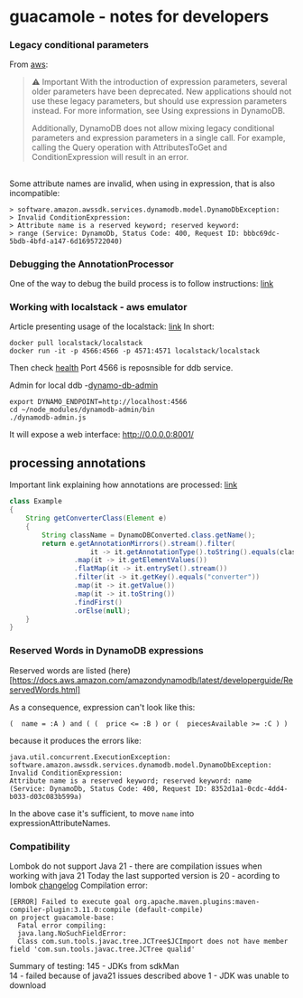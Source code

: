 # guacamole - notes for developers

### Legacy conditional parameters

From [aws](https://docs.aws.amazon.com/amazondynamodb/latest/developerguide/LegacyConditionalParameters.html):
> ⚠ Important
> With the introduction of expression parameters, several older parameters have
> been deprecated. New applications should not use these legacy parameters, but
> should use expression parameters instead. For more information, see Using
> expressions in DynamoDB.
> 
> Additionally, DynamoDB does not allow mixing legacy conditional parameters and
> expression parameters in a single call. For example, calling the Query operation
> with AttributesToGet and ConditionExpression will result in an error.
>
##
Some attribute names are invalid, when using in expression, that is also incompatible:

```shell
> software.amazon.awssdk.services.dynamodb.model.DynamoDbException: 
> Invalid ConditionExpression: 
> Attribute name is a reserved keyword; reserved keyword: 
> range (Service: DynamoDb, Status Code: 400, Request ID: bbbc69dc-5bdb-4bfd-a147-6d1695722040)
```

### Debugging the AnnotationProcessor

One of the way to debug the build process is to follow instructions:
[link](https://medium.com/@joachim.beckers/debugging-an-annotation-processor-using-intellij-idea-in-2018-cde72758b78a)

### Working with localstack - aws emulator

Article presenting usage of the localstack:
[link](https://medium.com/geekculture/localstack-full-local-aws-stack-for-development-and-tests-in-docker-dd19ba2cecc2)
In short:

```shell
docker pull localstack/localstack
docker run -it -p 4566:4566 -p 4571:4571 localstack/localstack

```

Then check [health](http://localhost:4566/health)
Port 4566 is reposnsible for ddb service.

Admin for local ddb -[dynamo-db-admin](https://morioh.com/p/3b2d1a094050)

```shell
export DYNAMO_ENDPOINT=http://localhost:4566
cd ~/node_modules/dynamodb-admin/bin
./dynamodb-admin.js
```

It will expose a web interface: http://0.0.0.0:8001/

## processing annotations

Important link explaining how annotations are processed:
[link](https://stackoverflow.com/questions/7687829/java-6-annotation-processing-getting-a-class-from-an-annotation)

```java
class Example
{
    String getConverterClass(Element e)
    {
        String className = DynamoDBConverted.class.getName();
        return e.getAnnotationMirrors().stream().filter(
                    it -> it.getAnnotationType().toString().equals(className))
                .map(it -> it.getElementValues())
                .flatMap(it -> it.entrySet().stream())
                .filter(it -> it.getKey().equals("converter"))
                .map(it -> it.getValue())
                .map(it -> it.toString())
                .findFirst()
                .orElse(null);
    }
}
```
### Reserved Words in DynamoDB expressions
Reserved words are listed (here)[https://docs.aws.amazon.com/amazondynamodb/latest/developerguide/ReservedWords.html]

As a consequence, expression can't look like this: 
```
(  name = :A ) and ( (  price <= :B ) or (  piecesAvailable >= :C ) )
```
because it produces the errors like: 
```
java.util.concurrent.ExecutionException:
software.amazon.awssdk.services.dynamodb.model.DynamoDbException:
Invalid ConditionExpression:
Attribute name is a reserved keyword; reserved keyword: name
(Service: DynamoDb, Status Code: 400, Request ID: 8352d1a1-0cdc-4dd4-b033-d03c083b599a)
```
In the above case it's sufficient, to move `name` into expressionAttributeNames. 


### Compatibility
Lombok do not support Java 21 - there are compilation issues when working with java 21
Today the last supported version is 20 - acording to lombok [changelog](https://projectlombok.org/changelog)
Compilation error: 
```shell
[ERROR] Failed to execute goal org.apache.maven.plugins:maven-compiler-plugin:3.11.0:compile (default-compile) 
on project guacamole-base: 
  Fatal error compiling: 
  java.lang.NoSuchFieldError: 
  Class com.sun.tools.javac.tree.JCTree$JCImport does not have member field 'com.sun.tools.javac.tree.JCTree qualid'
``` 

Summary of testing:
145 - JDKs from sdkMan  
14 - failed because of java21 issues described above
1 - JDK was unable to download